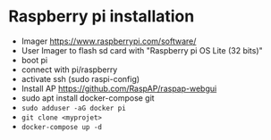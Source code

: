 # Raspberry pi installation

- Imager https://www.raspberrypi.com/software/
- User Imager to flash sd card with "Raspberry pi OS Lite (32 bits)"
- boot pi
- connect with pi/raspberry
- activate ssh (sudo raspi-config)
- Install AP https://github.com/RaspAP/raspap-webgui
- sudo apt install docker-compose git
- `sudo adduser -aG docker pi`
- `git clone <myprojet>`
- `docker-compose up -d`

